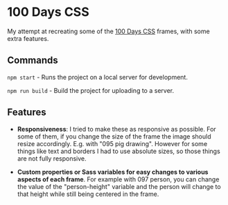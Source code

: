 # 100 Days CSS

My attempt at recreating some of the [100 Days CSS](https://100dayscss.com) frames, with some extra features.

## Commands

`npm start` - Runs the project on a local server for development.

`npm run build` - Build the project for uploading to a server.

## Features

- **Responsiveness**: I tried to make these as responsive as possible. For some of them, if you change the size of the frame the image should resize accordingly. E.g. with "095 pig drawing". However for some things like text and borders I had to use absolute sizes, so those things are not fully responsive.

- **Custom properties or Sass variables for easy changes to various aspects of each frame**. For example with 097 person, you can change the value of the "person-height" variable and the person will change to that height while still being centered in the frame.
